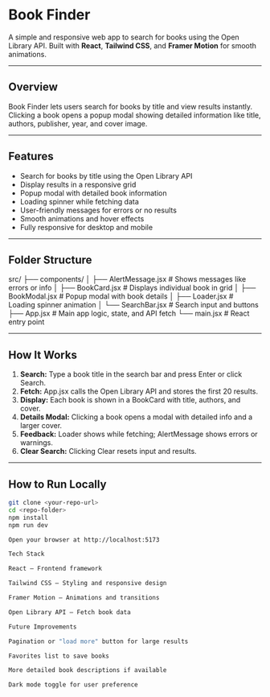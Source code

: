 # Book Finder

A simple and responsive web app to search for books using the Open Library API. Built with **React**, **Tailwind CSS**, and **Framer Motion** for smooth animations.

---

## Overview
Book Finder lets users search for books by title and view results instantly. Clicking a book opens a popup modal showing detailed information like title, authors, publisher, year, and cover image.  

---

## Features
- Search for books by title using the Open Library API  
- Display results in a responsive grid  
- Popup modal with detailed book information  
- Loading spinner while fetching data  
- User-friendly messages for errors or no results  
- Smooth animations and hover effects  
- Fully responsive for desktop and mobile  

---

## Folder Structure
src/
├── components/
│ ├── AlertMessage.jsx # Shows messages like errors or info
│ ├── BookCard.jsx # Displays individual book in grid
│ ├── BookModal.jsx # Popup modal with book details
│ ├── Loader.jsx # Loading spinner animation
│ └── SearchBar.jsx # Search input and buttons
├── App.jsx # Main app logic, state, and API fetch
└── main.jsx # React entry point



---

## How It Works

1. **Search:** Type a book title in the search bar and press Enter or click Search.  
2. **Fetch:** App.jsx calls the Open Library API and stores the first 20 results.  
3. **Display:** Each book is shown in a BookCard with title, authors, and cover.  
4. **Details Modal:** Clicking a book opens a modal with detailed info and a larger cover.  
5. **Feedback:** Loader shows while fetching; AlertMessage shows errors or warnings.  
6. **Clear Search:** Clicking Clear resets input and results.  

---

## How to Run Locally

```bash
git clone <your-repo-url>
cd <repo-folder>
npm install
npm run dev

Open your browser at http://localhost:5173

Tech Stack

React – Frontend framework

Tailwind CSS – Styling and responsive design

Framer Motion – Animations and transitions

Open Library API – Fetch book data

Future Improvements

Pagination or "load more" button for large results

Favorites list to save books

More detailed book descriptions if available

Dark mode toggle for user preference
